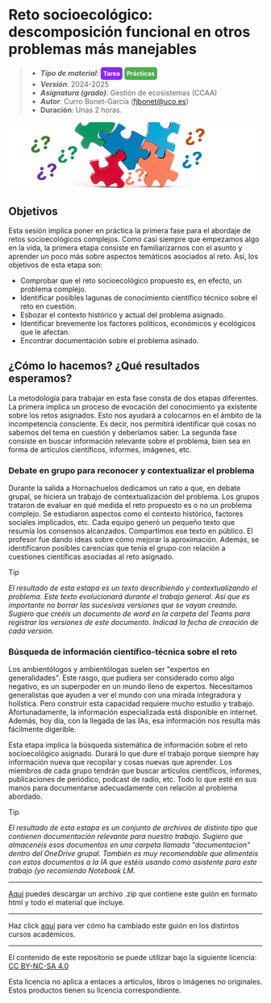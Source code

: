 #  Reto socioecológico: descomposición funcional en otros problemas más manejables

> + **_Tipo de material_**: <span style="display: inline-block; font-size: 12px; color: white; background-color: #8D26F5; border-radius: 5px; padding: 5px; font-weight: bold;"> Tarea</span> <span style="display: inline-block; font-size: 12px; color: white; background-color: #4caf50; border-radius: 5px; padding: 5px; font-weight: bold;"> Prácticas</span>
> + **_Versión_**: 2024-2025
> + **_Asignatura (grado)_**: Gestión de ecosistemas (CCAA)
> + **_Autor_**: Curro Bonet-García (fjbonet@uco.es)
> + **Duración**: Unas 2 horas.

![portada](https://raw.githubusercontent.com/aprendiendo-cosas/P_reconocimiento_reto_gesteco_ccaa/main/imagenes/portada.jpg)



## Objetivos 

Esta sesión implica poner en práctica la primera fase para el abordaje de retos socioecológicos complejos. Como casi siempre que empezamos algo en la vida, la primera etapa consiste en familiarizarnos con el asunto y aprender un poco más sobre aspectos temáticos asociados al reto. Así, los objetivos de esta etapa son:

- Comprobar que el reto socioecológico propuesto es, en efecto, un problema complejo. 
- Identificar posibles lagunas de conocimiento científico técnico sobre el reto en cuestión.
- Esbozar el contexto histórico y actual del problema asignado.
- Identificar brevemente los factores políticos, económicos y ecológicos que le afectan.
- Encontrar documentación sobre el problema asinado.



## ¿Cómo lo hacemos? ¿Qué resultados esperamos?
La metodología para trabajar en esta fase consta de dos etapas diferentes. La primera implica un proceso de evocación del conocimiento ya existente sobre los retos asignados. Esto nos ayudará a colocarnos en el ámbito de la incompetencia consciente. Es decir, nos permitirá identificar qué cosas no sabemos del tema en cuestión y deberíamos saber. La segunda fase consiste en buscar información relevante sobre el problema, bien sea en forma de artículos científicos, informes, imágenes, etc.

### Debate en grupo para reconocer y contextualizar el problema

Durante la salida a Hornachuelos dedicamos un rato a que, en debate grupal, se hiciera un trabajo de contextualización del problema. Los grupos trataron de evaluar en qué medida el reto propuesto es o no un problema complejo. Se estudiaron aspectos como el contexto histórico, factores sociales implicados, etc. Cada equipo generó un pequeño texto que resumía los consensos alcanzados. Compartimos ese texto en público. El profesor fue dando ideas sobre cómo mejorar la aproximación. Además, se identificaron posibles carencias que tenía el grupo con relación a cuestiones científicas asociadas al reto asignado. 


> [!TIP] 
> *El resultado de esta estapa es un texto describiendo y contextualizando el problema. Este texto evolucionará durante el trabajo general. Así que es importante no borrar las sucesivas versiones que se vayan creando. Sugiero que creéis un documento de word en la carpeta del Teams para registrar las versiones de este documento. Indicad la fecha de creación de cada versión.*



### Búsqueda de información científico-técnica sobre el reto

Los ambientólogos y ambientólogas suelen ser "expertos en generalidades". Este rasgo, que pudiera ser considerado como algo negativo, es un superpoder en un mundo lleno de expertos. Necesitamos generalistas que ayuden a ver el mundo con una mirada integradora y holística. Pero construir esta capacidad requiere mucho estudio y trabajo. Afortunadamente, la información especializada está disponible en internet. Además, hoy día, con la llegada de las IAs, esa información nos resulta más fácilmente digerible.

Esta etapa implica la búsqueda sistemática de información sobre el reto socioecológico asignado. Durará lo que dure el trabajo porque siempre hay información nueva que recopilar y cosas nuevas que aprender. Los miembros de cada grupo tendrán que buscar artículos científicos, informes, publicaciones de periódico, podcast de radio, etc. Todo lo que esté en sus manos para documentarse adecuadamente con relación al problema abordado. 

> [!TIP] 
> *El resultado de esta estapa es un conjunto de archivos de distinto tipo que contienen documentación relevante para nuestro trabajo. Sugiero que almacenéis esos documentos en una carpeta llamada "documentacion" dentro del OneDrive grupal. También es muy recomendable que alimentéis con estos documentos a la IA que estéis usando como asistente para este trabajo (yo recomiendo Notebook LM.*



****

[Aquí](https://github.com/aprendiendo-cosas/P_reconocimiento_reto_gesteco_ccaa/archive/refs/tags/2024_2025.zip) puedes descargar un archivo .zip que contiene este guión en formato html y todo el material que incluye.

****
Haz click [aquí](https://github.com/aprendiendo-cosas/P_reconocimiento_reto_gesteco_ccaa/releases) para ver cómo ha cambiado este guión en los distintos cursos académicos.

****
 <p xmlns:cc="http://creativecommons.org/ns#" >El contenido de este repositorio se puede utilizar bajo la siguiente licencia:  <a  href="https://creativecommons.org/licenses/by-nc-sa/4.0/?ref=chooser-v1"  target="_blank" rel="license noopener noreferrer"  style="display:inline-block;">CC BY-NC-SA 4.0<img  style="height:22px!important;margin-left:3px;vertical-align:text-bottom;"   src="https://mirrors.creativecommons.org/presskit/icons/cc.svg?ref=chooser-v1"  alt=""><img  style="height:22px!important;margin-left:3px;vertical-align:text-bottom;"   src="https://mirrors.creativecommons.org/presskit/icons/by.svg?ref=chooser-v1"  alt=""><img  style="height:22px!important;margin-left:3px;vertical-align:text-bottom;"   src="https://mirrors.creativecommons.org/presskit/icons/nc.svg?ref=chooser-v1"  alt=""><img  style="height:22px!important;margin-left:3px;vertical-align:text-bottom;"   src="https://mirrors.creativecommons.org/presskit/icons/sa.svg?ref=chooser-v1"  alt=""></a></p> 

<p>Esta licencia no aplica a enlaces a artículos, libros o imágenes no originales. Estos productos tienen su licencia correspondiente.</p>

